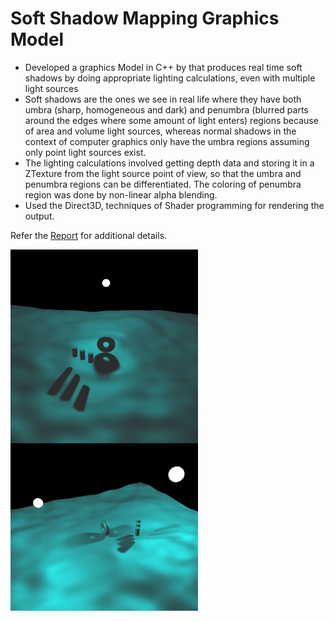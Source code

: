 # Soft Shadow Mapping Graphics Model

- Developed a graphics Model in C++ by that produces real time soft shadows by doing appropriate lighting calculations, even with multiple light sources
- Soft shadows are the ones we see in real life where they have both umbra (sharp, homogeneous and dark) and penumbra (blurred parts around the edges where some amount of light enters) regions because of area and volume light sources, whereas normal shadows in the context of computer graphics only have the umbra regions assuming only point light sources exist. 
- The lighting calculations involved getting depth data and storing it in a ZTexture from the light source point of view, so that the umbra and penumbra regions can be differentiated. The coloring of penumbra region was done by non-linear alpha blending. 
- Used the Direct3D, techniques of Shader programming for rendering the output.

Refer the [Report](https://github.com/Charan000/SoftShadowVolumes/blob/main/Soft%20Shadow%20Volumes.pdf) for additional details.

<img src="https://github.com/Charan000/SoftShadowVolumes/blob/main/Shadows/images/test1.JPG" align="left" alt="Your image title" width="300"/>
<img src="https://github.com/Charan000/SoftShadowVolumes/blob/main/Shadows/images/test2.JPG" align="left" alt="Your image title" width="300"/>
